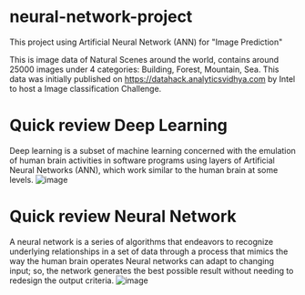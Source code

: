 # neural-network-project
This project using Artificial Neural Network (ANN) for "Image Prediction"

This is image data of Natural Scenes around the world, contains around 25000 images under 4 categories: Building, Forest, Mountain, Sea.
This data was initially published on https://datahack.analyticsvidhya.com by Intel to host a Image classification Challenge.

# Quick review Deep Learning
Deep learning is a subset of machine learning concerned with the emulation of human brain activities in software programs using layers of Artificial Neural Networks (ANN), which work similar to the human brain at some levels.
![image](https://user-images.githubusercontent.com/95705198/175430118-301a7aa4-a0b0-4a4f-8be1-d7774deaa462.png)

# Quick review Neural Network
A neural network is a series of algorithms that endeavors to recognize underlying relationships in a set of data through a process that mimics the way the human brain operates
Neural networks can adapt to changing input; so, the network generates the best possible result without needing to redesign the output criteria.
![image](https://user-images.githubusercontent.com/95705198/175430208-826c9bf9-574d-4384-b528-2fddf7a129dc.png)

